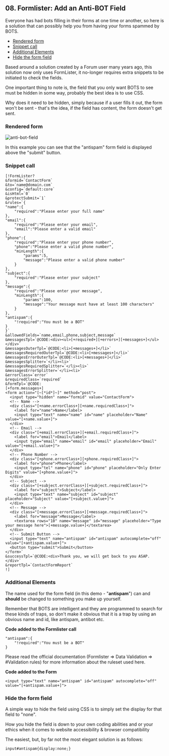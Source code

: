 ## 08. Formlister: Add an Anti-BOT Field

Everyone has had bots filling in their forms at one time or another, so here is a solution that can possibly help you from having your forms spammed by BOTS.

* [Rendered form](#rendered-form)
* [Snippet call](#snippet-call)
* [Additional Elements](#additional-elements)
* [Hide the form field](#hide-the-form-field)

Based around a solution created by a Forum user many years ago, this solution now only uses FormLister, it no-longer requires extra snippets to be initiated to check the fields.

One important thing to note is, the field that you only want BOTS to see must be hidden in some way, probably the best idea is to use CSS.

Why does it need to be hidden, simply because if a user fills it out, the form won't be sent - that's the idea, if the field has content, the form doesn't get sent.

### Rendered form

![anti-bot-field](https://user-images.githubusercontent.com/1859868/111327979-24fcbd80-866e-11eb-8807-28db0823320a.jpg)

In this example you can see that the "antispam" form field is displayed above the "submit" button.

### Snippet call

```
[!FormLister?
&formid=`ContactForm`
&to=`name@domain.com`
&config=`default:core`
&isHtml=`0`
&protectSubmit=`1`
&rules=`{
"name":{
    "required":"Please enter your full name"
},
"email":{
    "required":"Please enter your email",
    "email":"Please enter a valid email"
},
"phone":{
    "required":"Please enter your phone number",
    "phone":"Please enter a valid phone number",
    "minLength":{
        "params":5,
        "message":"Please enter a valid phone number"
    }
},
"subject":{
    "required":"Please enter your subject"
},
"message":{
    "required":"Please enter your message",
    "minLength":{
        "params":100,
        "message":"Your message must have at least 100 characters"
    }
},
"antispam":{
    "!required":"You must be a BOT"
}
}`
&allowedFields=`name,email,phone,subject,message`
&messagesTpl=`@CODE:<div><ul>[+required+][+errors+][+messages+]</ul></div>`
&messagesOuterTpl=`@CODE:<li>[+messages+]</li>`
&messagesRequiredOuterTpl=`@CODE:<li>[+messages+]</li>`
&messagesErrorOuterTpl=`@CODE:<li>[+messages+]</li>`
&messagesSplitter=`</li><li>`
&messagesRequiredSplitter=`</li><li>`
&messagesErrorSplitter=`</li><li>`
&errorClass=`error`
&requiredClass=`required`
&formTpl=`@CODE:
[+form.messages+]
<form action="[~[*id*]~]" method="post">
  <input type="hidden" name="formid" value="ContactForm">
  <!-- Name -->
  <div class="[+name.errorClass+][+name.requiredClass+]">
    <label for="name">Name</label>
    <input type="text" name="name" id="name" placeholder="Name" value="[+name.value+]">
  </div>
  <!-- Email -->
  <div class="[+email.errorClass+][+email.requiredClass+]">
    <label for="email">Email</label>
    <input type="email" name="email" id="email" placeholder="Email" value="[+email.value+]">
  </div>
  <!-- Phone Number -->
  <div class="[+phone.errorClass+][+phone.requiredClass+]">
    <label for="phone">Phone</label>
    <input type="tel" name="phone" id="phone" placeholder="Only Enter Digits" value="[+phone.value+]">
  </div>
  <!-- Subject -->
  <div class="[+subject.errorClass+][+subject.requiredClass+]">
    <label for="subject">Subject</label>
    <input type="text" name="subject" id="subject" placeholder="Subject" value="[+subject.value+]">
  </div>
  <!-- Message -->
  <div class="[+message.errorClass+][+message.requiredClass+]">
    <label for="message">Message</label>
    <textarea rows="10" name="message" id="message" placeholder="Type your message here">[+message.value+]</textarea>
  </div> 
  <!-- Submit Button -->
  <input type="text" name="antispam" id="antispam" autocomplete="off" value="[+antispam.value+]">
  <button type="submit">Submit</button>
</form>`
&successTpl=`@CODE:<div>Thank you, we will get back to you ASAP.</div>`
&reportTpl=`ContactFormReport`
!]
```

### Additional Elements

The name used for the form field (in this demo - "**antispam**") can and **should** be changed to something you make up yourself.

Remember that BOTS are intelligent and they are programmed to search for these kinds of traps, so don't make it obvious that it is a trap by using an obvious name and id, like antispam, antibot etc.

**Code added to the Formlister call**

```
"antispam":{
    "!required":"You must be a BOT"
}
```

Please read the official documentation (Formlister => Data Validation => #Validation rules) for more information about the ruleset used here.

**Code added to the Form**

```
<input type="text" name="antispam" id="antispam" autocomplete="off" value="[+antispam.value+]">
```

### Hide the form field

A simple way to hide the field using CSS is to simply set the display for that field to "none".

How you hide the field is down to your own coding abilities and or your ethics when it comes to website accessibility & browser compatibility

The easiest, but, by far not the most elegant solution is as follows:

```
input#antispam{display:none;}
```
